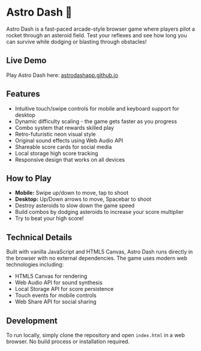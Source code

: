 # Astro Dash 🚀

Astro Dash is a fast-paced arcade-style browser game where players pilot a rocket through an asteroid field. Test your reflexes and see how long you can survive while dodging or blasting through obstacles!

## Live Demo

Play Astro Dash here: [astrodashapp.github.io](https://astrodashapp.github.io/)

## Features

- Intuitive touch/swipe controls for mobile and keyboard support for desktop
- Dynamic difficulty scaling - the game gets faster as you progress
- Combo system that rewards skilled play
- Retro-futuristic neon visual style
- Original sound effects using Web Audio API
- Shareable score cards for social media
- Local storage high score tracking
- Responsive design that works on all devices

## How to Play

- **Mobile:** Swipe up/down to move, tap to shoot
- **Desktop:** Up/Down arrows to move, Spacebar to shoot
- Destroy asteroids to slow down the game speed
- Build combos by dodging asteroids to increase your score multiplier
- Try to beat your high score!

## Technical Details

Built with vanilla JavaScript and HTML5 Canvas, Astro Dash runs directly in the browser with no external dependencies. The game uses modern web technologies including:

- HTML5 Canvas for rendering
- Web Audio API for sound synthesis
- Local Storage API for score persistence
- Touch events for mobile controls
- Web Share API for social sharing

## Development

To run locally, simply clone the repository and open `index.html` in a web browser. No build process or installation required.